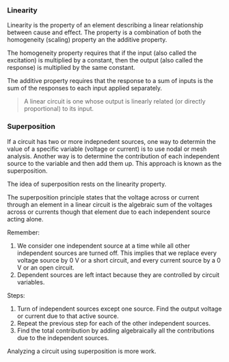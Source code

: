 ### Linearity

Linearity is the property of an element describing a linear relationship between cause and effect. The property is a combination of both the homogeneity (scaling) property an the additive property.

The homogeneity property requires that if the input (also called the excitation) is multiplied by a constant, then the output (also called the response) is multiplied by the same constant.

The additive property requires that the response to a sum of inputs is the sum of the responses to each input applied separately.

> A linear circuit is one whose output is linearly related (or directly proportional) to its input.

### Superposition

If a circuit has two or more indepnedent sources, one way to determin the value of a specific variable (voltage or current) is to use nodal or mesh analysis. Another way is to determine the contribution of each independent source to the variable and then add them up. This approach is known as the superposition.

The idea of superposition rests on the linearity property.

The superposition principle states that the voltage across or current through an element in a linear circuit is the algebraic sum of the voltages across or currents though that element due to each independent source acting alone.

Remember:
1. We consider one independent source at a time while all other independent sources are turned off. This implies that we replace every voltage source by 0 V or a short circuit, and every current source by a 0 V or an open circuit.
2. Dependent sources are left intact because they are controlled by circuit variables.

Steps:
1. Turn of independent sources except one source. Find the output voltage or current due to that active source.
2. Repeat the previous step for each of the other independent sources.
3. Find the total contribution by adding algebraically all the contributions due to the independent sources.

Analyzing a circuit using superposition is more work.

